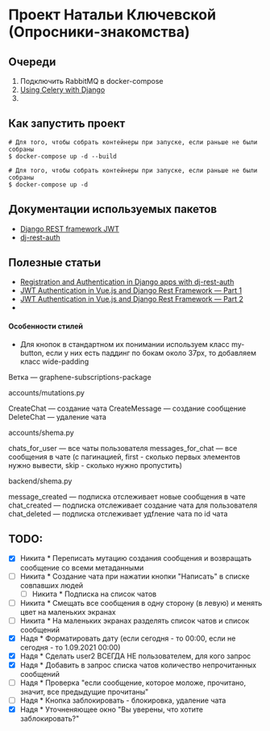 # Проект Натальи Ключевской (Опросники-знакомства)

## Очереди

1. Подключить RabbitMQ в docker-compose
2. [Using Celery with Django](https://docs.celeryproject.org/en/stable/django/first-steps-with-django.html)
3.

## Как запустить проект

```
# Для того, чтобы собрать контейнеры при запуске, если раньше не были собраны
$ docker-compose up -d --build

# Для того, чтобы собрать контейнеры при запуске, если раньше не были собраны
$ docker-compose up -d
```

## Документации используемых пакетов

- [Django REST framework JWT](https://jpadilla.github.io/django-rest-framework-jwt)
- [dj-rest-auth](https://dj-rest-auth.readthedocs.io/en/latest/introduction.html)

## Полезные статьи

- [Registration and Authentication in Django apps with dj-rest-auth](https://www.rootstrap.com/blog/registration-and-authentication-in-django-apps-with-dj-rest-auth/)
- [JWT Authentication in Vue.js and Django Rest Framework — Part 1](https://hackernoon.com/jwt-authentication-in-vue-js-and-django-rest-framework-part-1-c40c5c0d4f6e)
- [JWT Authentication in Vue.js and Django Rest Framework — Part 2](https://medium.com/hackernoon/jwt-authentication-in-vue-js-and-django-rest-framework-part-2-788f0ad53ad5)
-

#### Особенности стилей

- Для кнопок в стандартном их понимании используем класс my-button, если у них есть паддинг по бокам около 37px, то добавляем класс wide-padding

Ветка — graphene-subscriptions-package

accounts/mutations.py

CreateChat — создание чата
CreateMessage — создание сообщение
DeleteChat — удаление чата

accounts/shema.py

chats_for_user — все чаты пользователя
messages_for_chat — все сообщения в чате (с пагинацией, first - сколько первых элементов нужно вывести, skip - сколько нужно пропустить)

backend/shema.py

message_created — подписка отслеживает новые сообщения в чате
chat_created — подписка отслеживает создание чата для пользователя
chat_deleted — подписка отслеживает удfление чата по id чата

## TODO:

- [x] Никита \* Переписать мутацию создания сообщения и возвращать сообщение со всеми метаданными
- [ ] Никита \* Создание чата при нажатии кнопки "Написать" в списке совпавших людей
  - [ ] Никита \* Подписка на список чатов
- [ ] Никита \* Смещать все сообщения в одну сторону (в левую) и менять цвет на маленьких экранах
- [ ] Никита \* На маленьких экранах разделять список чатов и список сообщений
- [x] Надя \* Форматировать дату (если сегодня - то 00:00, если не сегодня - то 1.09.2021 00:00)
- [x] Надя \* Сделать user2 ВСЕГДА НЕ пользователем, для кого запрос
- [x] Надя \* Добавить в запрос списка чатов количество непрочитанных сообщений
- [ ] Надя \* Проверка "если сообщение, которое моложе, прочитано, значит, все предыдущие прочитаны"
- [ ] Надя \* Кнопка заблокировать - блокировка, удаление чата
- [x] Надя \* Уточненяющее окно "Вы уверены, что хотите заблокировать?"
